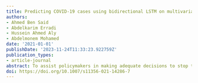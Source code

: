 ```yaml
---
title: Predicting COVID-19 cases using bidirectional LSTM on multivariate time series
authors:
- Ahmed Ben Said
- Abdelkarim Erradi
- Hussein Ahmed Aly
- Abdelmonem Mohamed
date: '2021-01-01'
publishDate: '2023-11-24T11:33:23.922759Z'
publication_types:
- article-journal
abstract: To assist policymakers in making adequate decisions to stop the spread of the COVID-19 pandemic, accurate forecasting of the disease propagation is of paramount importance. This paper presents a deep learning approach to forecast the cumulative number of COVID-19 cases using bidirectional Long Short-Term Memory (Bi-LSTM) network applied to multivariate time series. Unlike other forecasting techniques, our proposed approach first groups the countries having similar demographic and socioeconomic aspects and health sector indicators using K-means clustering algorithm. The cumulative case data of the clustered countries enriched with data related to the lockdown measures are fed to the bidirectional LSTM to train the forecasting model. We validate the effectiveness of the proposed approach by studying the disease outbreak in Qatar and the proposed model prediction from December 1st until December 31st, 2020. The quantitative evaluation shows that the proposed technique outperforms state-of-art forecasting approaches.
doi: https://doi.org/10.1007/s11356-021-14286-7
---
```

